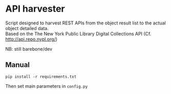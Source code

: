 # API harvester
Script designed to harvest REST APIs from the object result list to the actual object detailed data.
<br>
Based on the The New York Public Library Digital Collections API (Cf. http://api.repo.nypl.org/)

NB: still barebone/dev

## Manual
`pip install -r requirements.txt`

Then set main parameters in `config.py`

